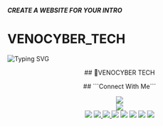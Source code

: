 ***CREATE A WEBSITE FOR YOUR INTRO***
# VENOCYBER_TECH


![Typing SVG](https://readme-typing-svg.demolab.com?font=Ribeye&size=50&pause=1000&color=3F00FF&center=true&width=900&height=100&lines=INTRO-WEBSITE;%20WEBSITE;%20Developed%20By%20Venocyber%20tech)
<p align="center">
## 🎯VENOCYBER TECH
  <div align="center">
## ```Connect With Me```
<p align="center">
<a href="https://youtube.com/@JASTINMTEWA-vn9pl"><img src="https://img.shields.io/badge/YouTube-ff0000?style=for-the-badge&logo=youtube&logoColor=ff000000&link=https://youtube.com/JASTINMTEWA-vn9pl_" /><br>
<a href="https://chat.whatsapp.com/HSln3blDuuuKvC8njxyCCN"><img src="https://img.shields.io/badge/WhatsApp Group-25D366?style=for-the-badge&logo=whatsapp&logoColor=white" /><br>
<a href="https://t.me/los_rios_official_it"><img src="https://img.shields.io/badge/Telegram-00FFFF?style=for-the-badge&logo=telegram&logoColor=white" /></a>
<a href="https://chat.whatsapp.com/HSln3blDuuuKvC8njxyCCN"><img src="https://img.shields.io/badge/WhatsApp Group-25D366?style=for-the-badge&logo=whatsapp&logoColor=white" /> </a>
<a href="https://www.instagram.com/venoflix2024"><img src="https://img.shields.io/badge/Instagram-A020F0?style=for-the-badge&logo=instagram&logoColor=white" /> </a>
  <a><img src='https://i.imgur.com/LyHic3i.gif'/></a>
<a><img src='https://i.imgur.com/LyHic3i.gif'/></a>
<a><img src='https://i.imgur.com/LyHic3i.gif'/></a>
  <a><img src='https://i.imgur.com/LyHic3i.gif'/></a>
<a><img src='https://i.imgur.com/LyHic3i.gif'/></a>

</p>
 
